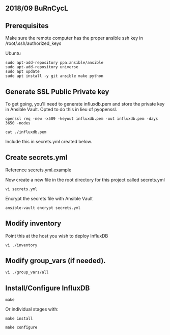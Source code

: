 ## 2018/09 BuRnCycL


## Prerequisites
Make sure the remote computer has the proper ansible ssh key in /root/.ssh/authorized_keys

Ubuntu
```
sudo apt-add-repository ppa:ansible/ansible
sudo apt-add-repository universe
sudo apt update
sudo apt install -y git ansible make python
```

## Generate SSL Public Private key
To get going, you'll need to generate influxdb.pem and store the private key in Ansible Vault. Opted to do this in lieu of pyopenssl.

```
openssl req -new -x509 -keyout influxdb.pem -out influxdb.pem -days 3650 -nodes
```

```
cat ./influxdb.pem
```

Include this in secrets.yml created below.

## Create secrets.yml

Reference secrets.yml.example

Now create a new file in the root directory for this project called secrets.yml
```
vi secrets.yml
```

Encrypt the secrets file with Ansible Vault
```
ansible-vault encrypt secrets.yml
```

## Modify inventory

Point this at the host you wish to deploy InfluxDB
```
vi ./inventory
``` 

## Modify group_vars (if needed).

```
vi ./group_vars/all
```

## Install/Configure InfluxDB

```
make
```

Or individual stages with:

```
make install
```

```
make configure
```



